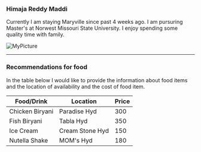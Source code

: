 ### Himaja Reddy Maddi

Currently I am staying Maryville since past 4 weeks ago. I am pursuring Master's at Norwest Missouri State University. I enjoy spending some quality time with family.

![MyPicture](C:\Users\S545156\Documents\GitHub\assignment2-maddi\picture.jpg)

***
### Recommendations for food

In the table below I would like to provide the information about food items and the location of availability and the cost of food item.

|Food/Drink|Location|Price|
|----|----|----|
|Chicken Biryani|Paradise Hyd|300|
|Fish Biryani|Tabla Hyd|350|
|Ice Cream| Cream Stone Hyd|150|
|Nutella Shake| MOM's Hyd| 180|